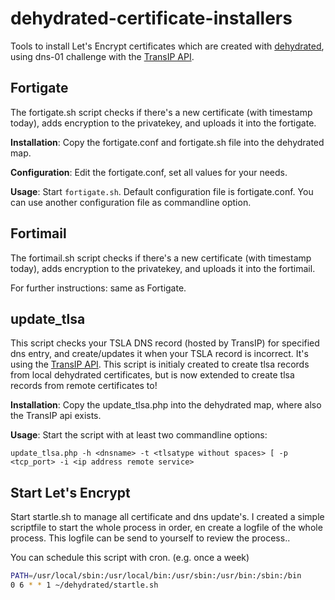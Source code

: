 # dehydrated-certificate-installers
Tools to install Let's Encrypt certificates which are created with [dehydrated](https://github.com/lukas2511/dehydrated), using dns-01 challenge with the [TransIP API](https://www.transip.nl/transip/api/).

## Fortigate
The fortigate.sh script checks if there's a new certificate (with timestamp today), adds encryption to the privatekey, and uploads it into the fortigate.

**Installation**: Copy the fortigate.conf and fortigate.sh file into the dehydrated map.

**Configuration**: Edit the fortigate.conf, set all values for your needs.

**Usage**: Start `fortigate.sh`.  Default configuration file is fortigate.conf.  You can use another configuration file as commandline option.

## Fortimail
The fortimail.sh script checks if there's a new certificate (with timestamp today), adds encryption to the privatekey, and uploads it into the fortimail.

For further instructions: same as Fortigate.

## update_tlsa
This script checks your TSLA DNS record (hosted by TransIP) for specified dns entry, and create/updates it when your TSLA record is incorrect.  It's using the [TransIP API](https://www.transip.nl/transip/api/).  This script is initialy created to create tlsa records from local dehydrated certificates, but is now extended to create tlsa records from remote certificates to! 

**Installation**: Copy the update_tlsa.php into the dehydrated map, where also the TransIP api exists.

**Usage**: Start the script with at least two commandline options:

`update_tlsa.php -h <dnsname> -t <tlsatype without spaces> [ -p <tcp_port> -i <ip address remote service>`

## Start Let's Encrypt
Start startle.sh to manage all certificate and dns update's.  I created a simple scriptfile to start the whole process in order, en create a logfile of the whole process. This logfile can be send to yourself to review the process..

You can schedule this script with cron. (e.g. once a week)

```sh
PATH=/usr/local/sbin:/usr/local/bin:/usr/sbin:/usr/bin:/sbin:/bin
0 6 * * 1 ~/dehydrated/startle.sh
```

